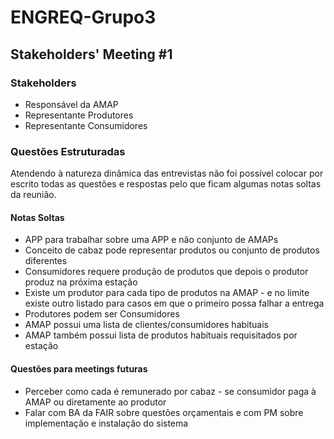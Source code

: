 # ENGREQ-Grupo3

## Stakeholders' Meeting #1

### Stakeholders

* Responsável da AMAP
* Representante Produtores
* Representante Consumidores

### Questões Estruturadas

Atendendo à natureza dinâmica das entrevistas não foi possível colocar por escrito todas as questões e respostas pelo que ficam algumas notas soltas da reunião.

#### Notas Soltas

* APP para trabalhar sobre uma APP e não conjunto de AMAPs
* Conceito de cabaz pode representar produtos ou conjunto de produtos diferentes
* Consumidores requere produção de produtos que depois o produtor produz na próxima estação
* Existe um produtor para cada tipo de produtos na AMAP - e no limite existe outro listado para casos em que o primeiro possa falhar a entrega
* Produtores podem ser Consumidores
* AMAP possui uma lista de clientes/consumidores habituais
* AMAP também possui lista de produtos habituais requisitados por estação

#### Questões para meetings futuras

* Perceber como cada é remunerado por cabaz - se consumidor paga à AMAP ou diretamente ao produtor
* Falar com BA da FAIR sobre questões orçamentais e com PM sobre implementação e instalação do sistema

